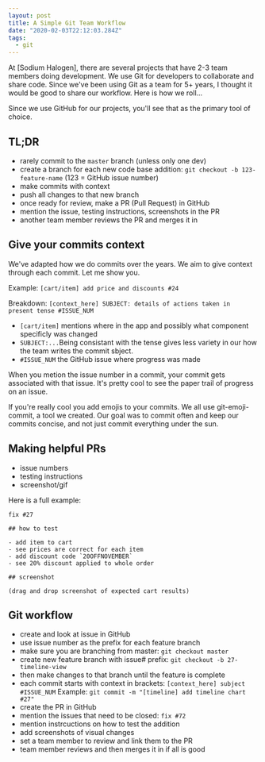 ```yaml
---
layout: post
title: A Simple Git Team Workflow
date: "2020-02-03T22:12:03.284Z"
tags:
  - git
---
```


At [Sodium Halogen], there are several projects that have 2-3 team members doing development. We use Git for developers to collaborate and share code. Since we've been using Git as a team for 5+ years, I thought it would be good to share our workflow. Here is how we roll...

Since we use GitHub for our projects, you'll see that as the primary tool of choice.

## TL;DR

- rarely commit to the `master` branch (unless only one dev)
- create a branch for each new code base addition: `git checkout -b 123-feature-name` (123 = GitHub issue number)
- make commits with context
- push all changes to that new branch
- once ready for review, make a PR (Pull Request) in GitHub
- mention the issue, testing instructions, screenshots in the PR
- another team member reviews the PR and merges it in

## Give your commits context

We've adapted how we do commits over the years. We aim to give context through each commit. Let me show you.

Example: `[cart/item] add price and discounts #24`

Breakdown: `[context_here] SUBJECT: details of actions taken in present tense #ISSUE_NUM`

- `[cart/item]` mentions where in the app and possibly what component specificly was changed
- `SUBJECT:...`Being consistant with the tense gives less variety in our how the team writes the commit sbject.
- `#ISSUE_NUM` the GitHub issue where progress was made

When you metion the issue number in a commit, your commit gets associated with that issue. It's pretty cool to see the paper trail of progress on an issue.

If you're really cool you add emojis to your commits. We all use git-emoji-commit, a tool we created. Our goal was to commit often and keep our commits concise, and not just commit everything under the sun.

## Making helpful PRs

- issue numbers
- testing instructions
- screenshot/gif

Here is a full example:

```
fix #27

## how to test

- add item to cart
- see prices are correct for each item
- add discount code `20OFFNOVEMBER`
- see 20% discount applied to whole order

## screenshot

(drag and drop screenshot of expected cart results)
```

## Git workflow

- create and look at issue in GitHub
- use issue number as the prefix for each feature branch
- make sure you are branching from master: `git checkout master`
- create new feature branch with issue# prefix: `git checkout -b 27-timeline-view`
- then make changes to that branch until the feature is complete
- each commit starts with context in brackets: `[context_here] subject #ISSUE_NUM` Example: `git commit -m "[timeline] add timeline chart #27"`
- create the PR in GitHub
- mention the issues that need to be closed: `fix #72`
- mention instrcuctions on how to test the addition
- add screenshots of visual changes
- set a team member to review and link them to the PR
- team member reviews and then merges it in if all is good
